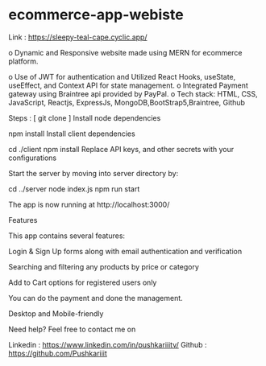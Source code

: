 # ecommerce-app-webiste

Link : https://sleepy-teal-cape.cyclic.app/

o Dynamic and Responsive website made using MERN for ecommerce platform.

o Use of JWT for authentication and Utilized React Hooks, useState, useEffect, and Context API for state 
management.
o Integrated Payment gateway using Braintree api provided by PayPal.
o Tech stack: HTML, CSS, JavaScript, Reactjs, ExpressJs, MongoDB,BootStrap5,Braintree, Github

Steps :
[
git clone ]
Install node dependencies

npm install
Install client dependencies

cd ./client
npm install
Replace API keys, and other secrets with your configurations

Start the server by moving into server directory by:

cd ../server
node index.js
npm run start

The app is now running at http://localhost:3000/

Features

This app contains several features:

Login & Sign Up forms along with email authentication and verification

Searching and filtering any products by price or category

Add to Cart options for registered users only

You can do the payment and done the management.

Desktop and Mobile-friendly

Need help?
Feel free to contact me on

Linkedin : https://www.linkedin.com/in/pushkariiitv/ 
Github : https://github.com/Pushkariiit
